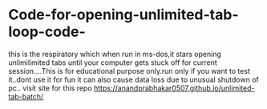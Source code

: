 # Code-for-opening-unlimited-tab-loop-code-
this is the respiratory which when run in ms-dos,it stars opening unlimilimited tabs until your computer gets stuck off for current session....This is for educational purpose only.run only if you want to test it..dont use it for fun it can also cause data loss due to unusual shutdown of pc..
visit site for this repo https://anandprabhakar0507.github.io/unlimited-tab-batch/
